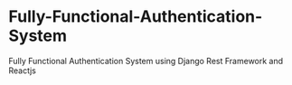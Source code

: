 # Fully-Functional-Authentication-System
Fully Functional Authentication System using Django Rest Framework and Reactjs 
